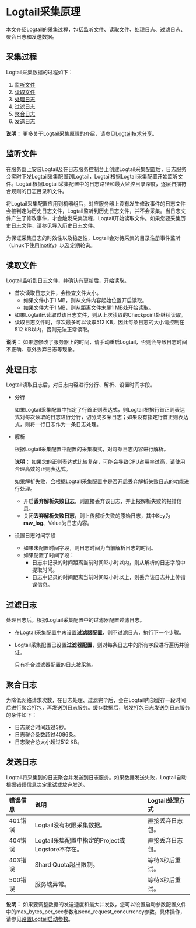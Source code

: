 # Logtail采集原理

本文介绍Logtail的采集过程，包括监听文件、读取文件、处理日志、过滤日志、聚合日志和发送数据。

## 采集过程

Logtail采集数据的过程如下：

1.  [监听文件](#section_u2b_x5s_cfb)
2.  [读取文件](#section_u34_x5s_cfb)
3.  [处理日志](#section_f41_y5s_cfb)
4.  [过滤日志](#section_k14_y5s_cfb)
5.  [聚合日志](#section_pvz_y5s_cfb)
6.  [发送日志](#section_rf4_z5s_cfb)

**说明：** 更多关于Logtail采集原理的介绍，请参见[Logtail技术分享](https://yq.aliyun.com/articles/204554)。

## 监听文件

在服务器上安装Logtail及在日志服务控制台上创建Logtail采集配置后，日志服务会实时下发Logtail采集配置到Logtail，Logtail根据Logtail采集配置开始监听文件。Logtail根据Logtail采集配置中的日志路径和最大监控目录深度，逐层扫描符合规则的日志目录和文件。

将Logtail采集配置应用到机器组后，对应服务器上没有发生修改事件的日志文件会被判定为历史日志文件，Logtail监听到历史日志文件，并不会采集。当日志文件产生了修改事件，才会触发采集流程，Logtail开始读取文件。如果您要采集历史日志文件，请参见[导入历史日志文件](/cn.zh-CN/数据采集/Logtail采集/采集文本日志/导入历史日志文件.md)。

为保证采集日志的时效性以及稳定性，Logtail会对待采集的目录注册事件监听（Linux下使用[Inotify](http://man7.org/linux/man-pages/man7/inotify.7.html)）以及定期轮询。

## 读取文件

Logtail监听到日志文件，并确认有更新后，开始读取。

-   首次读取日志文件，会检查文件大小。
    -   如果文件小于1 MB，则从文件内容起始位置开启读取。
    -   如果文件大于1 MB，则从距离文件末尾1 MB处开始读取。
-   如果Logtail已读取过该日志文件，则从上次读取的Checkpoint处继续读取。
-   读取日志文件时，每次最多可以读取512 KB，因此每条日志的大小请控制在512 KB以内，否则无法正常读取。

**说明：** 如果您修改了服务器上的时间，请手动重启Logtail，否则会导致日志时间不正确、意外丢弃日志等现象。

## 处理日志

Logtail读取日志后，对日志内容进行分行、解析、设置时间字段。

-   分行

    如果Logtail采集配置中指定了行首正则表达式，则Logtail根据行首正则表达式对每次读取的日志进行分行，切分成多条日志；如果没有指定行首正则表达式，则将一行日志作为一条日志处理。

-   解析

    根据Logtail采集配置中配置的采集模式，对每条日志内容进行解析。

    **说明：** 如果您的正则表达式比较复杂，可能会导致CPU占用率过高，请使用合理高效的正则表达式。

    如果解析失败，会根据Logtail采集配置中是否开启丢弃解析失败日志的功能进行处理。

    -   开启**丢弃解析失败日志**，则直接丢弃该日志，并上报解析失败的报错信息。
    -   关闭**丢弃解析失败日志**，则上传解析失败的原始日志，其中Key为**raw\_log**、Value为日志内容。
-   设置日志时间字段
    -   如果未配置时间字段，则日志时间为当前解析日志的时间。
    -   如果配置了时间字段：
        -   日志中记录的时间距离当前时间12小时以内，则从解析的日志字段中提取时间。
        -   日志中记录的时间距离当前时间12小时以上，则丢弃该日志并上传错误信息。

## 过滤日志

处理日志后，根据Logtail采集配置中的过滤器配置过滤日志。

-   在Logtail采集配置中未设置**过滤器配置**，则不过滤日志，执行下一个步骤。
-   Logtail采集配置已设置**过滤器配置**，则对每条日志中的所有字段进行遍历并验证。

    只有符合过滤器配置的日志被采集。


## 聚合日志

为降低网络请求次数，在日志处理、过滤完毕后，会在Logtail内部缓存一段时间后进行聚合打包，再发送到日志服务。缓存数据后，触发打包日志发送到日志服务的条件如下：

-   日志聚合时间超过3秒。
-   日志聚合条数超过4096条。
-   日志聚合总大小超过512 KB。

## 发送日志

Logtail将采集到的日志聚合并发送到日志服务。如果数据发送失败，Logtail自动根据错误信息决定重试或放弃发送。

|错误信息|说明|Logtail处理方式|
|:---|:-|:----------|
|401错误|Logtail没有权限采集数据。|直接丢弃日志包。|
|404错误|Logtail采集配置中指定的Project或Logstore不存在。|直接丢弃日志包。|
|403错误|Shard Quota超出限制。|等待3秒后重试。|
|500错误|服务端异常。|等待3秒后重试。|

**说明：** 如果要调整数据的发送速度和最大并发数，您可以设置启动参数配置文件中的max\_bytes\_per\_sec参数和send\_request\_concurrency参数。具体操作，请参见[设置Logtail启动参数](/cn.zh-CN/数据采集/Logtail采集/安装/设置Logtail启动参数.md)。

